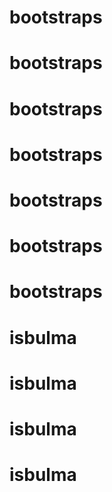# bootstraps
# bootstraps
# bootstraps
# bootstraps
# bootstraps
# bootstraps
# bootstraps
# isbulma
# isbulma
# isbulma
# isbulma
